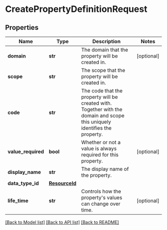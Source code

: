 # CreatePropertyDefinitionRequest

## Properties
Name | Type | Description | Notes
------------ | ------------- | ------------- | -------------
**domain** | **str** | The domain that the property will be created in. | [optional] 
**scope** | **str** | The scope that the property will be created in. | 
**code** | **str** | The code that the property will be created with. Together with the domain and  scope this uniquely identifies the property. | 
**value_required** | **bool** | Whether or not a value is always required for this property. | [optional] 
**display_name** | **str** | The display name of the property. | 
**data_type_id** | [**ResourceId**](ResourceId.md) |  | 
**life_time** | **str** | Controls how the property&#39;s values can change over time. | [optional] 

[[Back to Model list]](../README.md#documentation-for-models) [[Back to API list]](../README.md#documentation-for-api-endpoints) [[Back to README]](../README.md)


